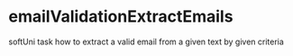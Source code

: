 # emailValidationExtractEmails
softUni task how to extract a valid email from a given text by given criteria
